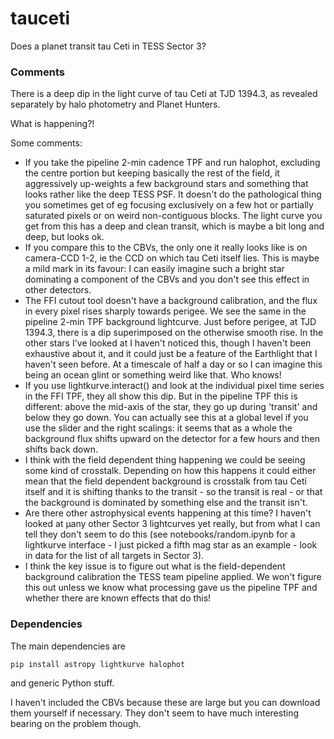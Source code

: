 # tauceti

Does a planet transit tau Ceti in TESS Sector 3?

###  Comments

There is a deep dip in the light curve of tau Ceti at TJD 1394.3, as revealed separately by halo photometry and Planet Hunters.

What is happening?!

Some comments:
* If you take the pipeline 2-min cadence TPF and run halophot, excluding the centre portion but keeping basically the rest of the field, it aggressively up-weights a few background stars and something that looks rather like the deep TESS PSF. It doesn't do the pathological thing you sometimes get of eg focusing exclusively on a few hot or partially saturated pixels or on weird non-contiguous blocks. The light curve you get from this has a deep and clean transit, which is maybe a bit long and deep, but looks ok.
* If you compare this to the CBVs, the only one it really looks like is on camera-CCD 1-2, ie the CCD on which tau Ceti itself lies. This is maybe a mild mark in its favour: I can easily imagine such a bright star dominating a component of the CBVs and you don't see this effect in other detectors.
* The FFI cutout tool doesn't have a background calibration, and the flux in every pixel rises sharply towards perigee. We see the same in the pipeline 2-min TPF background lightcurve. Just before perigee, at TJD 1394.3, there is a dip superimposed on the otherwise smooth rise. In the other stars I've looked at I haven't noticed this, though I haven't been exhaustive about it, and it could just be a feature of the Earthlight that I haven't seen before. At a timescale of half a day or so I can imagine this being an ocean glint or something weird like that. Who knows! 
* If you use lightkurve.interact() and look at the individual pixel time series in the FFI TPF, they all show this dip. But in the pipeline TPF this is different: above the mid-axis of the star, they go up during 'transit' and below they go down. You can actually see this at a global level if you use the slider and the right scalings: it seems that as a whole the background flux shifts upward on the detector for a few hours and then shifts back down. 
* I think with the field dependent thing happening we could be seeing some kind of crosstalk. Depending on how this happens it could either mean that the field dependent background is crosstalk from tau Ceti itself and it is shifting thanks to the transit - so the transit is real - or that the background is dominated by something else and the transit isn't.
* Are there other astrophysical events happening at this time? I haven't looked at μany other Sector 3 lightcurves yet really, but from what I can tell they don't seem to do this (see notebooks/random.ipynb for a lightkurve interface - I just picked a fifth mag star as an example - look in data for the list of all targets in Sector 3).
* I think the key issue is to figure out what is the field-dependent background calibration the TESS team pipeline applied. We won't figure this out unless we know what processing gave us the pipeline TPF and whether there are known effects that do this!

### Dependencies

The main dependencies are

	pip install astropy lightkurve halophot

and generic Python stuff.

I haven't included the CBVs because these are large but you can download them yourself if necessary. They don't seem to have much interesting bearing on the problem though.